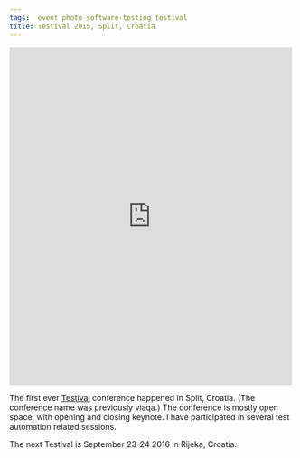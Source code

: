 ```yaml
---
tags:  event photo software-testing testival
title: Testival 2015, Split, Croatia
---
```

<iframe src="https://www.facebook.com/plugins/post.php?href=https%3A%2F%2Fwww.facebook.com%2Fmedia%2Fset%2F%3Fset%3Da.1080245985321396.1073741828.1059213627424632%26type%3D3&width=500" width="500" height="597" style="border:none;overflow:hidden" scrolling="no" frameborder="0" allowTransparency="true"></iframe>

The first ever [Testival](http://testival.eu/) conference happened in Split, Croatia. (The conference name was previously viaqa.) The conference is mostly open space, with opening and closing keynote. I have participated in several test automation related sessions.

The next Testival is September 23-24 2016 in Rijeka, Croatia.
